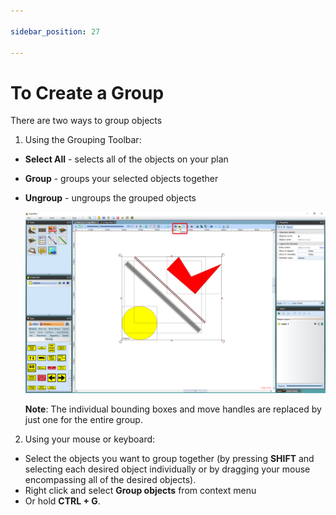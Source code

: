 ```yaml
---

sidebar_position: 27

---
```

# To Create a Group

There are two ways to group objects

 1. Using the Grouping Toolbar:
 - **Select All** - selects all of the objects on your plan
 - **Group** - groups your selected objects together
 - **Ungroup** - ungroups the grouped objects

    ![Grouping_Objects_using_the_Toolbar](./assets/Grouping_Objects_using_the_Toolbar.png)

    **Note**: The individual bounding boxes and move handles are replaced by just one for the entire group.

 2. Using your mouse or keyboard:
  - Select the objects you want to group together (by pressing **SHIFT** and selecting each desired object individually or by dragging your mouse encompassing all of the desired objects).
  - Right click and select **Group objects** from context menu
  - Or hold **CTRL + G**.
